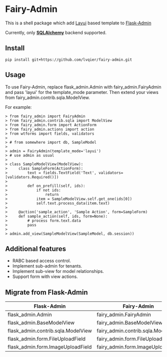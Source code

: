 # Fairy-Admin

This is a shell package which add [Layui](https://www.layui.com/) based template to [Flask-Admin](https://github.com/flask-admin/flask-admin)

Currently, only **[SQLAlchemy](http://www.sqlalchemy.org/)** backend supported.


## Install

```
pip install git+https://github.com/lvqier/fairy-admin.git
```

## Usage

To use Fairy-Admin, replace flask_admin.Admin with fairy_admin.FairyAdmin and pass 'layui' for the template_mode parameter. Then extend your views from fairy_admin.contrib.sqla.ModelView.

For example:
```
> from fairy_admin import FairyAdmin
> from fairy_admin.contrib.sqla import ModelView
> from fairy_admin.form import ActionForm
> from fairy_admin.actions import action
> from wtforms import fields, validators
>
> # from somewhere import db, SampleModel
>
> admin = FairyAdmin(template_mode='layui')
> # use admin as usual
>
> class SampleModelView(ModelView):
>     class SampleForm(ActionForm):
>         text = fields.TextField('Text', validators=[validators.Required()])
>
>         def on_prefill(self, ids):
>             if not ids:
>                 return
>             item = SampleModelView.self.get_one(ids[0])
>             self.text.process_data(item.text)
>
>     @action('sample_action', 'Sample Action', form=SampleForm)
>     def sample_action(self, ids, form=None):
>         # process form.text.data
>         pass
>
> admin.add_view(SampleModelView(SampleModel, db.session))

```

## Additional features

 * RABC based access control.
 * Implement sub-admin for tenants.
 * Implement sub-view for model relationships.
 * Support form with view actions.


## Migrate from Flask-Admin

|Flask-Admin|Fairy-Admin|
|-----------|-----------|
|flask_admin.Admin|fairy_admin.FairyAdmin|
|flask_admin.BaseModelView|fairy_admin.BaseModelView|
|flask_admin.contrib.sqla.ModelView|fairy_admin.contrib.sqla.ModelView|
|flask_admin.form.FileUploadField|fairy_admin.form.FileUploadField|
|flask_admin.form.ImageUploadField|fairy_admin.form.ImageUploadField|
